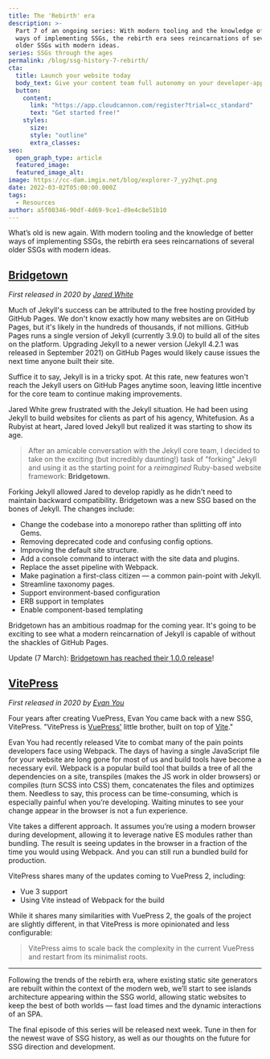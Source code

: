 ```yaml
---
title: The 'Rebirth' era
description: >-
  Part 7 of an ongoing series: With modern tooling and the knowledge of better
  ways of implementing SSGs, the rebirth era sees reincarnations of several
  older SSGs with modern ideas.
series: SSGs through the ages
permalink: /blog/ssg-history-7-rebirth/
cta:
  title: Launch your website today
  body_text: Give your content team full autonomy on your developer-approved tech stack with CloudCannon.
  button:
    content: 
      link: "https://app.cloudcannon.com/register?trial=cc_standard"
      text: "Get started free!"
    styles:
      size:
      style: "outline"
      extra_classes:
seo:
  open_graph_type: article
  featured_image:
  featured_image_alt:
image: https://cc-dam.imgix.net/blog/explorer-7_yy2hqt.png
date: 2022-03-02T05:00:00.000Z
tags:
  - Resources
author: a5f00346-90df-4d69-9ce1-d9e4c8e51b10
---
```

What’s old is new again. With modern tooling and the knowledge of better ways of implementing SSGs, the rebirth era sees reincarnations of several older SSGs with modern ideas.

## [Bridgetown](https://www.bridgetownrb.com/)

*First released in 2020 by [Jared White](https://github.com/jaredcwhite)*

Much of Jekyll's success can be attributed to the free hosting provided by GitHub Pages. We don't know exactly how many websites are on GitHub Pages, but it's likely in the hundreds of thousands, if not millions. GitHub Pages runs a single version of Jekyll (currently 3.9.0) to build all of the sites on the platform. Upgrading Jekyll to a newer version (Jekyll 4.2.1 was released in September 2021) on GitHub Pages would likely cause issues the next time anyone built their site.

Suffice it to say, Jekyll is in a tricky spot. At this rate, new features won't reach the Jekyll users on GitHub Pages anytime soon, leaving little incentive for the core team to continue making improvements.

Jared White grew frustrated with the Jekyll situation. He had been using Jekyll to build websites for clients as part of his agency, Whitefusion. As a Rubyist at heart, Jared loved Jekyll but realized it was starting to show its age.

> After an amicable conversation with the Jekyll core team, I decided to take on the exciting (but incredibly daunting\!) task of "forking" Jekyll and using it as the starting point for a *reimagined* Ruby-based website framework: **Bridgetown.**

Forking Jekyll allowed Jared to develop rapidly as he didn't need to maintain backward compatibility. Bridgetown was a new SSG based on the bones of Jekyll. The changes include:

* Change the codebase into a monorepo rather than splitting off into Gems.
* Removing deprecated code and confusing config options.
* Improving the default site structure.
* Add a console command to interact with the site data and plugins.
* Replace the asset pipeline with Webpack.
* Make pagination a first-class citizen — a common pain-point with Jekyll.
* Streamline taxonomy pages.
* Support environment-based configuration
* ERB support in templates
* Enable component-based templating

Bridgetown has an ambitious roadmap for the coming year. It's going to be exciting to see what a modern reincarnation of Jekyll is capable of without the shackles of GitHub Pages.

Update (7 March): [Bridgetown has reached their 1.0.0 release](https://github.com/bridgetownrb/bridgetown/releases/tag/v1.0.0)\!

## [VitePress](https://vitepress.vuejs.org/)

*First released in 2020 by [Evan You](https://github.com/yyx990803)*

Four years after creating VuePress, Evan You came back with a new SSG, VitePress. "VitePress is [VuePress'](https://vuepress.vuejs.org/) little brother, built on top of [Vite](https://github.com/vitejs/vite)."

Evan You had recently released Vite to combat many of the pain points developers face using Webpack. The days of having a single JavaScript file for your website are long gone for most of us and build tools have become a necessary evil. Webpack is a popular build tool that builds a tree of all the dependencies on a site, transpiles (makes the JS work in older browsers) or compiles (turn SCSS into CSS) them, concatenates the files and optimizes them. Needless to say, this process can be time-consuming, which is especially painful when you’re developing. Waiting minutes to see your change appear in the browser is not a fun experience.

Vite takes a different approach. It assumes you’re using a modern browser during development, allowing it to leverage native ES modules rather than bundling. The result is seeing updates in the browser in a fraction of the time you would using Webpack. And you can still run a bundled build for production.

VitePress shares many of the updates coming to VuePress 2, including:

* Vue 3 support
* Using Vite instead of Webpack for the build

While it shares many similarities with VuePress 2, the goals of the project are slightly different, in that VitePress is more opinionated and less configurable:

> VitePress aims to scale back the complexity in the current VuePress and restart from its minimalist roots.

---

Following the trends of the rebirth era, where existing static site generators are rebuilt within the context of the modern web, we’ll start to see islands architecture appearing within the SSG world, allowing static websites to keep the best of both worlds — fast load times and the dynamic interactions of an SPA.

The final episode of this series will be released next week. Tune in then for the newest wave of SSG history, as well as our thoughts on the future for SSG direction and development.